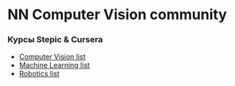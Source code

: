 # NN Computer Vision community
### Курсы Stepic & Cursera

- [Computer Vision list](cv_courses.md)
- [Machine Learning list](ml_courses.md)
- [Robotics list](rb_courses.md)
